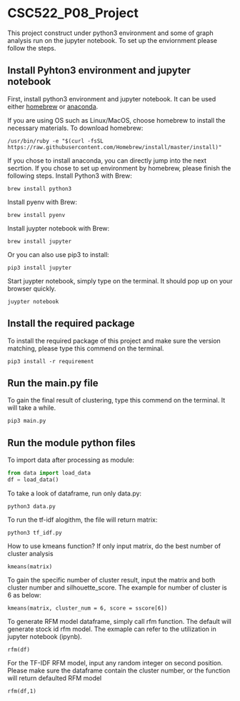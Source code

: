 # CSC522_P08_Project

This project construct under python3 environment and some of graph analysis run on the jupyter notebook. To set up the enviornment please follow the steps.

## Install Pyhton3 environment and jupyter notebook
First, install python3 environment and jupyter notebook. It can be used either [homebrew](https://brew.sh/) or [anaconda](https://docs.anaconda.com/anaconda/install/).

If you are using OS such as Linux/MacOS, choose homebrew to install the necessary materials.
To download homebrew:
```
/usr/bin/ruby -e "$(curl -fsSL https://raw.githubusercontent.com/Homebrew/install/master/install)"
```

If you chose to install anaconda, you can directly jump into the next secrtion. If you chose to set up environment by homebrew, please finish the following steps.
Install Python3 with Brew:
```
brew install python3
``` 
Install pyenv with Brew:
```
brew install pyenv
```
Install juypter notebook with Brew:
```
brew install jupyter
```
Or you can also use pip3 to install:
```
pip3 install jupyter
```
Start juypter notebook, simply type on the terminal. It should pop up on your browser quickly.
```
juypter notebook
```
## Install the required package
To install the required package of this project and make sure the version matching, please type this commend on the terminal.
```
pip3 install -r requirement
```
## Run the main.py file
To gain the final result of clustering, type this commend on the terminal. It will take a while.
```
pip3 main.py
```

## Run the module python files
To import data after processing as module:
```python
from data import load_data
df = load_data()
```
To take a look of dataframe, run only data.py:
```
python3 data.py
```

To run the tf-idf alogithm, the file will return matrix:
```
python3 tf_idf.py
```

How to use kmeans function? If only input matrix, do the best number of cluster analysis
```python3
kmeans(matrix)
```
To gain the specific number of cluster result, input the matrix and both cluster number and silhouette_score. The example for number of cluster is 6 as below:
```python3
kmeans(matrix, cluster_num = 6, score = sscore[6])
```

To generate RFM model dataframe, simply call rfm function. The default will generate stock id rfm model. The exmaple can refer to the utilization in jupyter notebook (ipynb).
```python3
rfm(df) 
```
For the TF-IDF RFM model, input any random integer on second position. Please make sure the dataframe contain the cluster number, or the function will return defaulted RFM model
```python3
rfm(df,1) 
```
